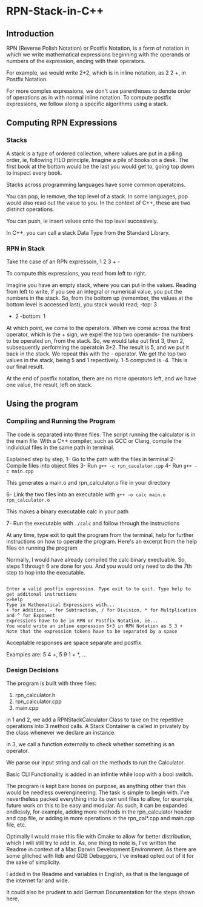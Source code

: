 # RPN-Stack-in-C++

## Introduction

RPN (Reverse Polish Notation) or Postfix Notation, is a form of notation
in which we write mathematical expressions beginning with the operands or numbers
of the expression, ending with their operators.

For example, we would write 2+2, which is in inline notation, as 2 2 +, in 
Postfix Notation.

For more complex expressions, we don't use parentheses to denote order of operations
as in with normal inline notation. To compute postfix expressions, we follow along
a specific algorithms using a stack.

## Computing RPN Expressions
### Stacks

A stack is a type of ordered collection, where values are put in a piling order,
ie, following FILO principle. Imagine a pile of books on a desk. The first book at the
bottom would be the last you would get to, going top down to inspect every book.

Stacks across programming languages have some common operatoins.

You can pop, ie remove, the top level of a stack. In some languages,
pop would also read out the value to you. In the context of C++, these are two
distinct operations.

You can push, ie insert values onto the top level succesively. 

In C++, you can call a stack Data Type from the Standard Library.

### RPN in Stack

Take the case of an RPN expressoin, 1 2 3 + -

To compute this expressions, you read from left to right.

Imagine you have an empty stack, where you can put in the values. Reading from 
left to write, if you see an integral or numerical value, you put the numbers in 
the stack. So, from the bottom up (remember, the values at the bottom level is
accessed last), you stack would read;
-top: 3
- 2
-bottom: 1

At which point, we come to the operators. When we come across the first operator,
which is the + sign, we expel the top two operands- the numbers to be operated on,
from the stack. So, we would take out first 3, then 2, subsequently performing the operatoin
3+2. The result is 5, and we put it back in the stack. We repeat this with the -
operator. We get the top two values in the stack, being 5 and 1 repectively.
1-5 computed is -4. This is our final result.

At the end of postfix notation, there are no more operators left, and we have
one value, the result, left on stack.

## Using the program

### Compiling and Running the Program

The code is separated into three files. The script running the calculator is in the main file.
With a C++ compiler, such as GCC or Clang, compile the individual files in the same path
in terminal.

Explained step by step,
1- Go to the path with the files in terminal
2- Compile files into object files
3- Run `g++ -c rpn_caculator.cpp`
4- Run `g++ -c main.cpp`

This generates a main.o and rpn_calculator.o file in your directory

6- Link the two files into an executable with `g++ -o calc main.o rpn_calculator.o`

This makes a binary executable calc in your path

7- Run the executable with `./calc` and follow through the instructions

At any time, type exit to quit the program from the terminal, help for
further instructions on how to operate the program. Here's an excerpt 
from the help files on running the program

Normally, I would have already compiled the calc binary exectuable. So, 
steps 1 through 6 are done for you. And you would only need to do the 7th step
to hop into the executable.

```

Enter a valid postfix expression. Type exit to to quit. Type help to get additonal instructions
>>help
Type in Mathematical Expressions with...
+ for Addition, - for Subtraction, / for Division, * for Multplication and ^ for Exponent
Expressions have to be in RPN or Postfix Notation, ie...
You would write an inline expression 5+3 in RPN Notation as 5 3 +
Note that the expression tokens have to be separated by a space

```

Acceptable responses are space separate and postfix. 

Examples are: 5 4 +, 5 9 1 + *, ...

### Design Decisions

The program is built with three files:

1) rpn_calculator.h
2) rpn_calculator.cpp
3) main.cpp

in 1 and 2, we add a RPNStackCalculator Class to take on the repetitive operations
into 3 method calls. A Stack Container is called in privately by the class whenever
we declare an instance.

in 3, we call a function externally to check whether something is an operator.

We parse our input string and call on the methods to run the Calculator.

Basic CLI Functionality is added in an infintie while loop with a bool switch.

The program is kept bare bones on purpose, as anything other than this would be 
needless overengineering. The task is simple to begin with. I've nevertheless packed
everything into its own unit files to allow, for example, future work on this to be 
easy and modular. As such, it can be expanded endlessly, for example, adding more 
methods in the rpn_calculator header and cpp file, or adding in more operations in the rpn_cal*.cpp
and main.cpp file, etc.

Optimally I would make this file with Cmake to allow for better distribution, which I will
still try to add in. As, one thing to note is, I've written the Readme in context
of a Mac Darwin Development Environment. As there are some glitched with lldb and GDB Debuggers,
I've instead opted out of it for the sake of simplicity.

I added in the Readme and variables in English, as that is the language of the internet far and wide.

It could also be prudent to add German Documentation for the steps shown here.







